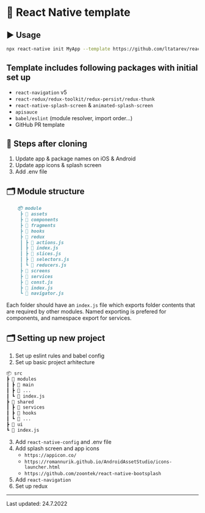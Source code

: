 # 🥡 React Native template

## :arrow_forward: Usage

```sh
npx react-native init MyApp --template https://github.com/ltatarev/react-native-template.git
```

## Template includes following packages with initial set up

- `react-navigation` v5
- `react-redux/redux-toolkit/redux-persist/redux-thunk`
- `react-native-splash-screen` & `animated-splash-screen`
- `apisauce`
- `babel/eslint` (module resolver, import order...)
- GitHub PR template

## 💾 Steps after cloning

1. Update app & package names on iOS & Android
2. Update app icons & splash screen
3. Add .env file

## 🗂 Module structure

```md
    📦 module
     ┣ 📂 assets
     ┣ 📂 components
     ┣ 📂 fragments
     ┣ 📂 hooks
     ┣ 📂 redux
     ┃ ┣ 📜 actions.js
     ┃ ┣ 📜 index.js
     ┃ ┣ 📜 slices.js
     ┃ ┣ 📜 selectors.js
     ┃ ┗ 📜 reducers.js
     ┣ 📂 screens
     ┣ 📂 services
     ┣ 📜 const.js
     ┣ 📜 index.js
     ┗ 📜 navigator.js
```

Each folder should have an `index.js` file which exports folder contents that are required by other modules.
Named exporting is prefered for components, and namespace export for services.

## 🗂 Setting up new project

1. Set up eslint rules and babel config
2. Set up basic project arhitecture

```md
📦 src
┣ 📂 modules
┃ ┣ 📂 main
┃ ┣ 📂 ...
┃ ┗ 📜 index.js
┣ 📂 shared
┃ ┣ 📂 services
┃ ┣ 📂 hooks
┃ ┗ 📂 ...
┣ 📂 ui
┗ 📜 index.js
```

3. Add `react-native-config` and .env file
4. Add splash screen and app icons
   - `https://appicon.co/`
   - `https://romannurik.github.io/AndroidAssetStudio/icons-launcher.html`
   - `https://github.com/zoontek/react-native-bootsplash`
5. Add `react-navigation`
6. Set up redux

---

Last updated: 24.7.2022

